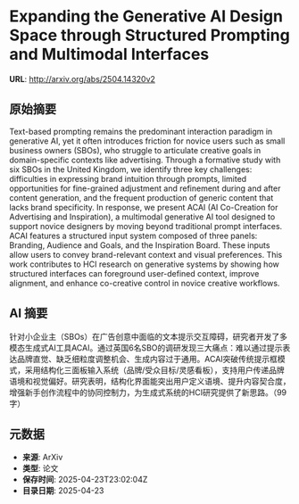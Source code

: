 # Expanding the Generative AI Design Space through Structured Prompting and Multimodal Interfaces

**URL**: http://arxiv.org/abs/2504.14320v2

## 原始摘要

Text-based prompting remains the predominant interaction paradigm in
generative AI, yet it often introduces friction for novice users such as small
business owners (SBOs), who struggle to articulate creative goals in
domain-specific contexts like advertising. Through a formative study with six
SBOs in the United Kingdom, we identify three key challenges: difficulties in
expressing brand intuition through prompts, limited opportunities for
fine-grained adjustment and refinement during and after content generation, and
the frequent production of generic content that lacks brand specificity. In
response, we present ACAI (AI Co-Creation for Advertising and Inspiration), a
multimodal generative AI tool designed to support novice designers by moving
beyond traditional prompt interfaces. ACAI features a structured input system
composed of three panels: Branding, Audience and Goals, and the Inspiration
Board. These inputs allow users to convey brand-relevant context and visual
preferences. This work contributes to HCI research on generative systems by
showing how structured interfaces can foreground user-defined context, improve
alignment, and enhance co-creative control in novice creative workflows.


## AI 摘要

针对小企业主（SBOs）在广告创意中面临的文本提示交互障碍，研究者开发了多模态生成式AI工具ACAI。通过英国6名SBO的调研发现三大痛点：难以通过提示表达品牌直觉、缺乏细粒度调整机会、生成内容过于通用。ACAI突破传统提示框模式，采用结构化三面板输入系统（品牌/受众目标/灵感看板），支持用户传递品牌语境和视觉偏好。研究表明，结构化界面能突出用户定义语境、提升内容契合度，增强新手创作流程中的协同控制力，为生成式系统的HCI研究提供了新思路。（99字）

## 元数据

- **来源**: ArXiv
- **类型**: 论文
- **保存时间**: 2025-04-23T23:02:04Z
- **目录日期**: 2025-04-23
